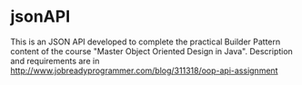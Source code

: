 # jsonAPI
This is an JSON API developed to complete the practical Builder Pattern content of the course "Master Object Oriented Design in Java". Description and requirements are in http://www.jobreadyprogrammer.com/blog/311318/oop-api-assignment
